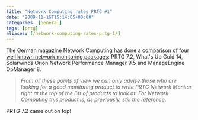 ```yaml
---
title: "Network Computing rates PRTG #1"
date: "2009-11-16T15:14:05+00:00"
categories: [General]
tags: [prtg]
aliases: [/network-computing-rates-prtg-1/]
---
```


The German magazine Network Computing has done a <a href="http://www.paessler.com/blog/2009/11/16/prtg-7/network-computing-has-tested-all-major-monitoring-tools-prtg-wins-the-comparison">comparison of four well known network monitoring packages</a>: PRTG 7.2, What's Up Gold 14, Solarwinds Orion Network Performance Manager 9.5 and ManageEngine OpManager 8.
<blockquote><em>From all these points of view we can only advise those who are looking for a good monitoring product to write PRTG Network Monitor right at the top of the list of products to look at. For Network Computing this product is, as previously, still the reference</em>.</blockquote>
PRTG 7.2 came out on top!

